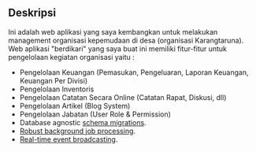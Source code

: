 ## Deskripsi
Ini adalah web aplikasi yang saya kembangkan untuk melakukan management organisasi kepemudaan di desa (organisasi Karangtaruna). Web aplikasi "berdikari" yang saya buat ini memiliki fitur-fitur untuk pengelolaan kegiatan organisasi yaitu : 

- Pengelolaan Keuangan (Pemasukan, Pengeluaran, Laporan Keuangan, Keuangan Per Divisi)
- Pengelolaan Inventoris
- Pengelolaan Catatan Secara Online (Catatan Rapat, Diskusi, dll)
- Pengelolaan Artikel (Blog System)
- Pengelolaan Jabatan (User Role & Permission)
- Database agnostic [schema migrations](https://laravel.com/docs/migrations).
- [Robust background job processing](https://laravel.com/docs/queues).
- [Real-time event broadcasting](https://laravel.com/docs/broadcasting).
